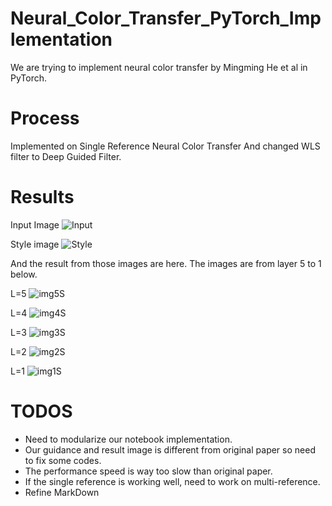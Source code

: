 # Neural_Color_Transfer_PyTorch_Implementation
We are trying to implement neural color transfer by Mingming He et al in PyTorch.

# Process
Implemented on Single Reference Neural Color Transfer
And changed WLS filter to Deep Guided Filter.

# Results
Input Image
![Input](https://user-images.githubusercontent.com/15609545/54282220-e0ea0480-45de-11e9-810f-8d8467c0b60e.jpg)

Style image
![Style](https://user-images.githubusercontent.com/15609545/54282236-e8111280-45de-11e9-862c-a8c90724de85.jpg)

And the result from those images are here. The images are from layer 5 to 1 below.

L=5 
![img5S](https://user-images.githubusercontent.com/15609545/54282066-8355b800-45de-11e9-9765-4071bf432e19.png)

L=4
![img4S](https://user-images.githubusercontent.com/15609545/54282069-851f7b80-45de-11e9-8bf6-7dd66ab3c9ac.png)

L=3
![img3S](https://user-images.githubusercontent.com/15609545/54282074-8781d580-45de-11e9-8c9b-c1f701736da5.png)

L=2
![img2S](https://user-images.githubusercontent.com/15609545/54282080-894b9900-45de-11e9-9192-af2c2ed814d6.png)

L=1
![img1S](https://user-images.githubusercontent.com/15609545/54282082-8badf300-45de-11e9-8b8b-9deeab193846.png)

# TODOS
 - Need to modularize our notebook implementation.
 - Our guidance and result image is different from original paper so need to fix some codes.
 - The performance speed is way too slow than original paper.
 - If the single reference is working well, need to work on multi-reference.
 - Refine MarkDown
